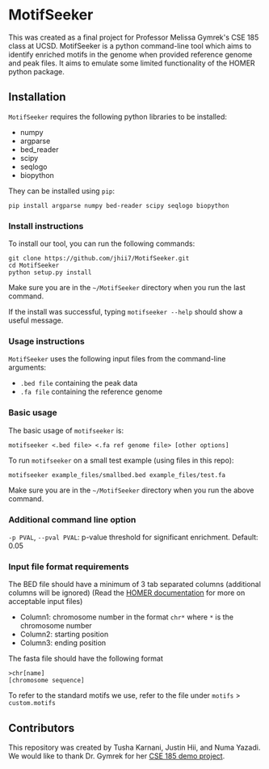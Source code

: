 # MotifSeeker

This was created as a final project for Professor Melissa Gymrek's CSE 185 class at UCSD. MotifSeeker is a python command-line tool which aims to identify enriched motifs in the genome when provided reference genome and peak files. It aims to emulate some limited functionality of the HOMER python package.

## Installation

`MotifSeeker` requires the following python libraries to be installed:
- numpy
- argparse
- bed_reader
- scipy
- seqlogo
- biopython

They can be installed using `pip`:

```pip install argparse numpy bed-reader scipy seqlogo biopython```

### Install instructions

To install our tool, you can run the following commands:

```
git clone https://github.com/jhii7/MotifSeeker.git
cd MotifSeeker
python setup.py install
```
Make sure you are in the `~/MotifSeeker` directory when you run the last command.

If the install was successful, typing `motifseeker --help` should show a useful message.

### Usage instructions

`MotifSeeker` uses the following input files from the command-line arguments:
- `.bed file` containing the peak data
- `.fa file` containing the reference genome

### Basic usage

The basic usage of `motifseeker` is:
```
motifseeker <.bed file> <.fa ref genome file> [other options]
```

To run `motifseeker` on a small test example (using files in this repo):
```
motifseeker example_files/smallbed.bed example_files/test.fa
```
Make sure you are in the `~/MotifSeeker` directory when you run the above command.

### Additional command line option

`-p PVAL`, `--pval PVAL`: p-value threshold for significant enrichment. Default: 0.05

### Input file format requirements

The BED file should have a minimum of 3 tab separated columns (additional columns will be ignored)
(Read the [HOMER documentation](http://homer.ucsd.edu/homer/ngs/peakMotifs.html#:~:text=The%20findMotifsGenome.pl%20program%20is,the%20enrichment%20of%20known%20motifs.) for more on acceptable input files)
- Column1: chromosome number in the format `chr*` where `*` is the chromosome number
- Column2: starting position
- Column3: ending position

The fasta file should have the following format
```
>chr[name]
[chromosome sequence]
```

To refer to the standard motifs we use, refer to the file under `motifs` > `custom.motifs`

## Contributors

This repository was created by Tusha Karnani, Justin Hii, and Numa Yazadi. We would like to thank Dr. Gymrek for her [CSE 185 demo project](https://github.com/gymreklab/cse185-demo-project).
